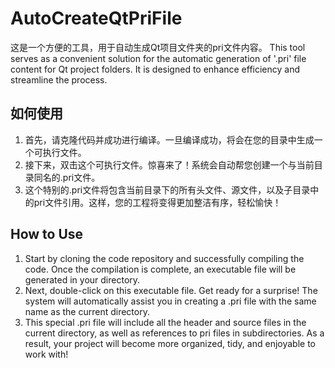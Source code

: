 # AutoCreateQtPriFile
这是一个方便的工具，用于自动生成Qt项目文件夹的pri文件内容。
This tool serves as a convenient solution for the automatic generation of '.pri' file content for Qt project folders. It is designed to enhance efficiency and streamline the process.

## 如何使用
1. 首先，请克隆代码并成功进行编译。一旦编译成功，将会在您的目录中生成一个可执行文件。
2. 接下来，双击这个可执行文件。惊喜来了！系统会自动帮您创建一个与当前目录同名的.pri文件。
3. 这个特别的.pri文件将包含当前目录下的所有头文件、源文件，以及子目录中的pri文件引用。这样，您的工程将变得更加整洁有序，轻松愉快！

## How to Use
1. Start by cloning the code repository and successfully compiling the code. Once the compilation is complete, an executable file will be generated in your directory.
2. Next, double-click on this executable file. Get ready for a surprise! The system will automatically assist you in creating a .pri file with the same name as the current directory.
3. This special .pri file will include all the header and source files in the current directory, as well as references to pri files in subdirectories. As a result, your project will become more organized, tidy, and enjoyable to work with!
